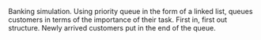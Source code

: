  Banking simulation. Using priority queue in the form of a linked list, queues customers in terms of the importance of their task. First in, first out structure. Newly arrived customers put in the end of the queue.
